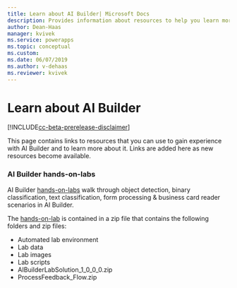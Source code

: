 ```yaml
---
title: Learn about AI Builder| Microsoft Docs
description: Provides information about resources to help you learn more about AI Builder 
author: Dean-Haas
manager: kvivek
ms.service: powerapps
ms.topic: conceptual
ms.custom: 
ms.date: 06/07/2019
ms.author: v-dehaas
ms.reviewer: kvivek
---
```


# Learn about AI Builder

[!INCLUDE[cc-beta-prerelease-disclaimer](./includes/cc-beta-prerelease-disclaimer.md)]


This page contains links to resources that you can use to gain experience with AI Builder and to learn more about it. Links are added here as new resources become available. 

### AI Builder hands-on-labs

AI Builder [hands-on-labs](https://aka.ms/ai-builder-labs)  walk through object detection, binary classification, text classification, form processing & business card reader scenarios in AI Builder. 

The [hands-on-lab](https://aka.ms/ai-builder-labs) is contained in a zip file that contains the following folders and zip files:
- Automated lab environment
- Lab data
- Lab images
- Lab scripts
- AIBuilderLabSolution_1_0_0_0.zip
- ProcessFeedback_Flow.zip
